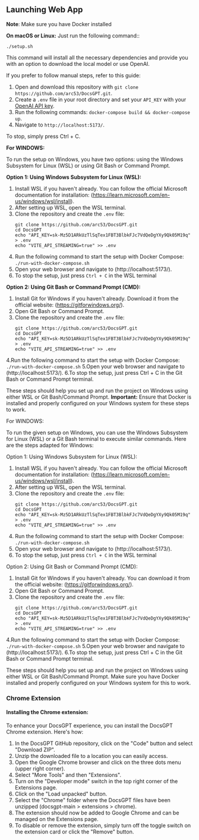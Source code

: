 ## Launching Web App
**Note**: Make sure you have Docker installed

**On macOS or Linux:**
Just run the following command::

`./setup.sh`

This command will install all the necessary dependencies and provide you with an option to download the local model or use OpenAI.

If you prefer to follow manual steps, refer to this guide:

1. Open and download this repository with 
`git clone https://github.com/arc53/DocsGPT.git`.
2. Create a `.env` file in your root directory and set your `API_KEY` with your [OpenAI API key](https://platform.openai.com/account/api-keys).
3. Run the following commands:
`docker-compose build && docker-compose up`.
4. Navigate to `http://localhost:5173/`.

To stop, simply press Ctrl + C.

**For WINDOWS:**

To run the setup on Windows, you have two options: using the Windows Subsystem for Linux (WSL) or using Git Bash or Command Prompt.

**Option 1: Using Windows Subsystem for Linux (WSL):**

1. Install WSL if you haven't already. You can follow the official Microsoft documentation for installation: (https://learn.microsoft.com/en-us/windows/wsl/install).
2. After setting up WSL, open the WSL terminal.
3. Clone the repository and create the `.env` file:
   ```
   git clone https://github.com/arc53/DocsGPT.git
   cd DocsGPT
   echo "API_KEY=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" > .env
   echo "VITE_API_STREAMING=true" >> .env
   ```
4. Run the following command to start the setup with Docker Compose:
    `./run-with-docker-compose.sh`
5. Open your web browser and navigate to (http://localhost:5173/).
6. To stop the setup, just press `Ctrl + C` in the WSL terminal

**Option 2: Using Git Bash or Command Prompt (CMD):**

1. Install Git for Windows if you haven't already. Download it from the official website: (https://gitforwindows.org/).
2. Open Git Bash or Command Prompt.
3. Clone the repository and create the `.env` file:
   ```
   git clone https://github.com/arc53/DocsGPT.git
   cd DocsGPT
   echo "API_KEY=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" > .env
   echo "VITE_API_STREAMING=true" >> .env
   ```
4.Run the following command to start the setup with Docker Compose:
  `./run-with-docker-compose.sh`
5.Open your web browser and navigate to (http://localhost:5173/).
6.To stop the setup, just press Ctrl + C in the Git Bash or Command Prompt terminal.

These steps should help you set up and run the project on Windows using either WSL or Git Bash/Command Prompt. 
**Important:** Ensure that Docker is installed and properly configured on your Windows system for these steps to work.


For WINDOWS:

To run the given setup on Windows, you can use the Windows Subsystem for Linux (WSL) or a Git Bash terminal to execute similar commands. Here are the steps adapted for Windows:

Option 1: Using Windows Subsystem for Linux (WSL):

1. Install WSL if you haven't already. You can follow the official Microsoft documentation for installation: (https://learn.microsoft.com/en-us/windows/wsl/install).
2. After setting up WSL, open the WSL terminal.
3. Clone the repository and create the `.env` file:
   ```
   git clone https://github.com/arc53/DocsGPT.git
   cd DocsGPT
   echo "API_KEY=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" > .env
   echo "VITE_API_STREAMING=true" >> .env
   ```
4. Run the following command to start the setup with Docker Compose:
    `./run-with-docker-compose.sh`
5. Open your web browser and navigate to (http://localhost:5173/).
6. To stop the setup, just press `Ctrl + C` in the WSL terminal

Option 2: Using Git Bash or Command Prompt (CMD):

1. Install Git for Windows if you haven't already. You can download it from the official website: (https://gitforwindows.org/).
2. Open Git Bash or Command Prompt.
3. Clone the repository and create the `.env` file:
   ```
   git clone https://github.com/arc53/DocsGPT.git
   cd DocsGPT
   echo "API_KEY=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" > .env
   echo "VITE_API_STREAMING=true" >> .env
   ```
4.Run the following command to start the setup with Docker Compose:
  `./run-with-docker-compose.sh`
5.Open your web browser and navigate to (http://localhost:5173/).
6.To stop the setup, just press Ctrl + C in the Git Bash or Command Prompt terminal.

These steps should help you set up and run the project on Windows using either WSL or Git Bash/Command Prompt. Make sure you have Docker installed and properly configured on your Windows system for this to work.


### Chrome Extension

#### Installing the Chrome extension:
To enhance your DocsGPT experience, you can install the DocsGPT Chrome extension. Here's how:

1. In the DocsGPT GitHub repository, click on the "Code" button and select "Download ZIP".
2. Unzip the downloaded file to a location you can easily access.
3. Open the Google Chrome browser and click on the three dots menu (upper right corner).
4. Select "More Tools" and then "Extensions".
5. Turn on the "Developer mode" switch in the top right corner of the Extensions page.
6. Click on the "Load unpacked" button.
7. Select the "Chrome" folder where the DocsGPT files have been unzipped (docsgpt-main > extensions > chrome).
8. The extension should now be added to Google Chrome and can be managed on the Extensions page.
9. To disable or remove the extension, simply turn off the toggle switch on the extension card or click the "Remove" button.
